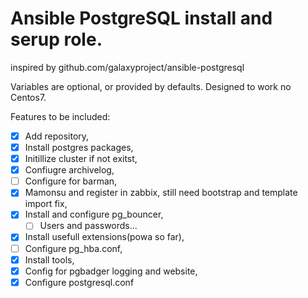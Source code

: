 # Ansible PostgreSQL install and serup role.
inspired by github.com/galaxyproject/ansible-postgresql

Variables are optional, or provided by defaults.
Designed to work no Centos7.

Features to be included:

- [x] Add repository,
- [x] Install postgres packages,
- [x] Initillize cluster if not exitst,
- [x] Confiugre archivelog,
- [ ] Configure for barman,
- [x] Mamonsu and register in zabbix, still need bootstrap and template import fix,
- [x] Install and configure pg_bouncer, 
   - [ ] Users and passwords...
- [x] Install usefull extensions(powa so far),
- [ ] Configure pg_hba.conf,
- [x] Install tools,
- [x] Config for pgbadger logging and website,
- [x] Configure postgresql.conf

